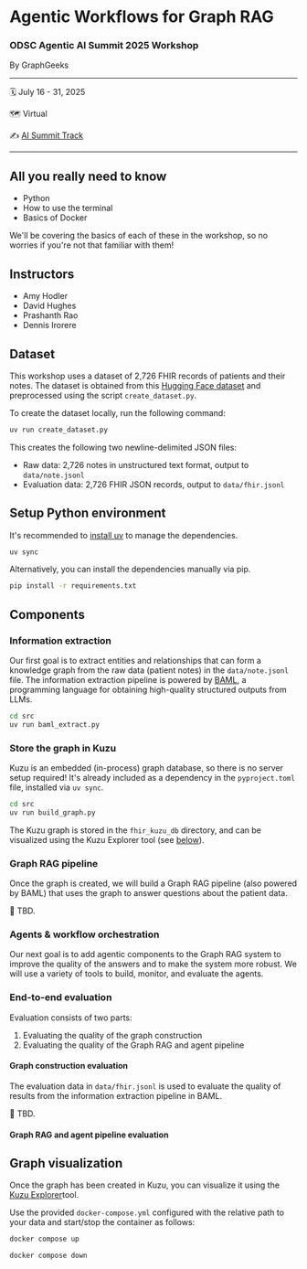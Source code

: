Agentic Workflows for Graph RAG
================

### ODSC Agentic AI Summit 2025 Workshop

By GraphGeeks

----

:spiral_calendar:  July 16 - 31, 2025

:world_map:        Virtual

:writing_hand:     [AI Summit Track](https://www.summit.ai/#Tracks)

----

## All you really need to know

- Python
- How to use the terminal
- Basics of Docker

We'll be covering the basics of each of these in the workshop, so no worries if you're not that familiar with them!

## Instructors

* Amy Hodler
* David Hughes
* Prashanth Rao
* Dennis Irorere

## Dataset

This workshop uses a dataset of 2,726 FHIR records of patients and their notes. The dataset is obtained
from this [Hugging Face dataset](https://huggingface.co/datasets/kishanbodybrain/test-fhir/tree/main/data)
and preprocessed using the script `create_dataset.py`.

To create the dataset locally, run the following command:

```bash
uv run create_dataset.py
```

This creates the following two newline-delimited JSON files:

- Raw data: 2,726 notes in unstructured text format, output to `data/note.jsonl`
- Evaluation data: 2,726 FHIR JSON records, output to `data/fhir.jsonl`

## Setup Python environment

It's recommended to [install uv](https://docs.astral.sh/uv/getting-started/installation/) to manage the dependencies.

```bash
uv sync
```
Alternatively, you can install the dependencies manually via pip.

```bash
pip install -r requirements.txt
```

## Components

### Information extraction

Our first goal is to extract entities and relationships that can form a knowledge graph from
the raw data (patient notes) in the `data/note.jsonl` file. The information extraction pipeline
is powered by [BAML](https://www.boundaryml.com/), a programming language for obtaining high-quality
structured outputs from LLMs.

```bash
cd src
uv run baml_extract.py
```

### Store the graph in Kuzu

Kuzu is an embedded (in-process) graph database, so there is no server setup required! It's already included as a dependency in the `pyproject.toml` file, installed via `uv sync`.

```bash
cd src
uv run build_graph.py
```
The Kuzu graph is stored in the `fhir_kuzu_db` directory, and can be visualized using the Kuzu Explorer tool (see [below](#graph-visualization)).

### Graph RAG pipeline

Once the graph is created, we will build a Graph RAG pipeline (also powered by BAML) that uses the
graph to answer questions about the patient data.

🚧 TBD.

### Agents & workflow orchestration

Our next goal is to add agentic components to the Graph RAG system to improve the quality of the
answers and to make the system more robust. We will use a variety of tools to build, monitor, and
evaluate the agents.

### End-to-end evaluation

Evaluation consists of two parts:

1. Evaluating the quality of the graph construction
2. Evaluating the quality of the Graph RAG and agent pipeline

#### Graph construction evaluation

The evaluation data in `data/fhir.jsonl` is used to evaluate the
quality of results from the information extraction pipeline in BAML.

🚧 TBD.

#### Graph RAG and agent pipeline evaluation


## Graph visualization

Once the graph has been created in Kuzu, you can visualize it using the
[Kuzu Explorer](https://docs.kuzudb.com/visualization/kuzu-explorer/#what-is-kuzu-explorer)tool.

Use the provided `docker-compose.yml` configured with the relative path to your data and start/stop the container as follows:

```bash
docker compose up
```

```bash
docker compose down
```